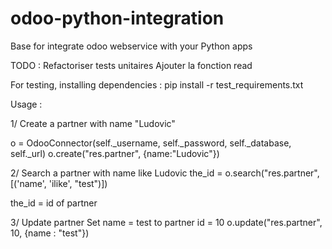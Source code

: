 odoo-python-integration
=======================

Base for integrate odoo webservice with your Python apps

TODO : Refactoriser tests unitaires
Ajouter la fonction read

For testing, installing dependencies :
pip install -r test_requirements.txt 

Usage : 

1/ Create a partner with name "Ludovic" 

o = OdooConnector(self._username, self._password, self._database, self._url)
o.create("res.partner", {name:"Ludovic"})

2/ Search a partner with name like Ludovic
the_id = o.search("res.partner", [('name', 'ilike', "test")])

the_id = id of partner


3/ Update partner 
Set name = test to partner id = 10
o.update("res.partner", 10, {name : "test"})

